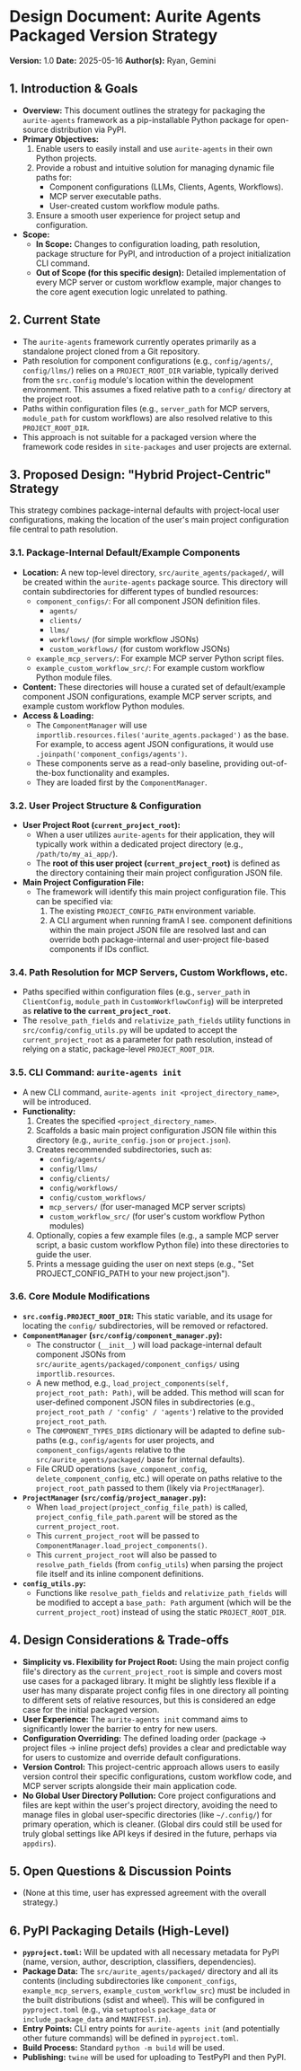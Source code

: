 # Design Document: Aurite Agents Packaged Version Strategy

**Version:** 1.0
**Date:** 2025-05-16
**Author(s):** Ryan, Gemini

## 1. Introduction & Goals

*   **Overview:** This document outlines the strategy for packaging the `aurite-agents` framework as a pip-installable Python package for open-source distribution via PyPI.
*   **Primary Objectives:**
    1.  Enable users to easily install and use `aurite-agents` in their own Python projects.
    2.  Provide a robust and intuitive solution for managing dynamic file paths for:
        *   Component configurations (LLMs, Clients, Agents, Workflows).
        *   MCP server executable paths.
        *   User-created custom workflow module paths.
    3.  Ensure a smooth user experience for project setup and configuration.
*   **Scope:**
    *   **In Scope:** Changes to configuration loading, path resolution, package structure for PyPI, and introduction of a project initialization CLI command.
    *   **Out of Scope (for this specific design):** Detailed implementation of every MCP server or custom workflow example, major changes to the core agent execution logic unrelated to pathing.

## 2. Current State

*   The `aurite-agents` framework currently operates primarily as a standalone project cloned from a Git repository.
*   Path resolution for component configurations (e.g., `config/agents/`, `config/llms/`) relies on a `PROJECT_ROOT_DIR` variable, typically derived from the `src.config` module's location within the development environment. This assumes a fixed relative path to a `config/` directory at the project root.
*   Paths within configuration files (e.g., `server_path` for MCP servers, `module_path` for custom workflows) are also resolved relative to this `PROJECT_ROOT_DIR`.
*   This approach is not suitable for a packaged version where the framework code resides in `site-packages` and user projects are external.

## 3. Proposed Design: "Hybrid Project-Centric" Strategy

This strategy combines package-internal defaults with project-local user configurations, making the location of the user's main project configuration file central to path resolution.

### 3.1. Package-Internal Default/Example Components

*   **Location:** A new top-level directory, `src/aurite_agents/packaged/`, will be created within the `aurite-agents` package source. This directory will contain subdirectories for different types of bundled resources:
    *   `component_configs/`: For all component JSON definition files.
        *   `agents/`
        *   `clients/`
        *   `llms/`
        *   `workflows/` (for simple workflow JSONs)
        *   `custom_workflows/` (for custom workflow JSONs)
    *   `example_mcp_servers/`: For example MCP server Python script files.
    *   `example_custom_workflow_src/`: For example custom workflow Python module files.
*   **Content:** These directories will house a curated set of default/example component JSON configurations, example MCP server scripts, and example custom workflow Python modules.
*   **Access & Loading:**
    *   The `ComponentManager` will use `importlib.resources.files('aurite_agents.packaged')` as the base. For example, to access agent JSON configurations, it would use `.joinpath('component_configs/agents')`.
    *   These components serve as a read-only baseline, providing out-of-the-box functionality and examples.
    *   They are loaded first by the `ComponentManager`.

### 3.2. User Project Structure & Configuration

*   **User Project Root (`current_project_root`):**
    *   When a user utilizes `aurite-agents` for their application, they will typically work within a dedicated project directory (e.g., `/path/to/my_ai_app/`).
    *   The **root of this user project (`current_project_root`)** is defined as the directory containing their main project configuration JSON file.
*   **Main Project Configuration File:**
    *   The framework will identify this main project configuration file. This can be specified via:
        1.  The existing `PROJECT_CONFIG_PATH` environment variable.
        2.  A CLI argument when running framA I see. component definitions within the main project JSON file are resolved last and can override both package-internal and user-project file-based components if IDs conflict.

### 3.4. Path Resolution for MCP Servers, Custom Workflows, etc.

*   Paths specified within configuration files (e.g., `server_path` in `ClientConfig`, `module_path` in `CustomWorkflowConfig`) will be interpreted as **relative to the `current_project_root`**.
*   The `resolve_path_fields` and `relativize_path_fields` utility functions in `src/config/config_utils.py` will be updated to accept the `current_project_root` as a parameter for path resolution, instead of relying on a static, package-level `PROJECT_ROOT_DIR`.

### 3.5. CLI Command: `aurite-agents init`

*   A new CLI command, `aurite-agents init <project_directory_name>`, will be introduced.
*   **Functionality:**
    1.  Creates the specified `<project_directory_name>`.
    2.  Scaffolds a basic main project configuration JSON file within this directory (e.g., `aurite_config.json` or `project.json`).
    3.  Creates recommended subdirectories, such as:
        *   `config/agents/`
        *   `config/llms/`
        *   `config/clients/`
        *   `config/workflows/`
        *   `config/custom_workflows/`
        *   `mcp_servers/` (for user-managed MCP server scripts)
        *   `custom_workflow_src/` (for user's custom workflow Python modules)
    4.  Optionally, copies a few example files (e.g., a sample MCP server script, a basic custom workflow Python file) into these directories to guide the user.
    5.  Prints a message guiding the user on next steps (e.g., "Set PROJECT_CONFIG_PATH to your new project.json").

### 3.6. Core Module Modifications

*   **`src.config.PROJECT_ROOT_DIR`:** This static variable, and its usage for locating the `config/` subdirectories, will be removed or refactored.
*   **`ComponentManager` (`src/config/component_manager.py`):**
    *   The constructor (`__init__`) will load package-internal default component JSONs from `src/aurite_agents/packaged/component_configs/` using `importlib.resources`.
    *   A new method, e.g., `load_project_components(self, project_root_path: Path)`, will be added. This method will scan for user-defined component JSON files in subdirectories (e.g., `project_root_path / 'config' / 'agents'`) relative to the provided `project_root_path`.
    *   The `COMPONENT_TYPES_DIRS` dictionary will be adapted to define sub-paths (e.g., `config/agents` for user projects, and `component_configs/agents` relative to the `src/aurite_agents/packaged/` base for internal defaults).
    *   File CRUD operations (`save_component_config`, `delete_component_config`, etc.) will operate on paths relative to the `project_root_path` passed to them (likely via `ProjectManager`).
*   **`ProjectManager` (`src/config/project_manager.py`):**
    *   When `load_project(project_config_file_path)` is called, `project_config_file_path.parent` will be stored as the `current_project_root`.
    *   This `current_project_root` will be passed to `ComponentManager.load_project_components()`.
    *   This `current_project_root` will also be passed to `resolve_path_fields` (from `config_utils`) when parsing the project file itself and its inline component definitions.
*   **`config_utils.py`:**
    *   Functions like `resolve_path_fields` and `relativize_path_fields` will be modified to accept a `base_path: Path` argument (which will be the `current_project_root`) instead of using the static `PROJECT_ROOT_DIR`.

## 4. Design Considerations & Trade-offs

*   **Simplicity vs. Flexibility for Project Root:** Using the main project config file's directory as the `current_project_root` is simple and covers most use cases for a packaged library. It might be slightly less flexible if a user has many disparate project config files in one directory all pointing to different sets of relative resources, but this is considered an edge case for the initial packaged version.
*   **User Experience:** The `aurite-agents init` command aims to significantly lower the barrier to entry for new users.
*   **Configuration Overriding:** The defined loading order (package -> project files -> inline project defs) provides a clear and predictable way for users to customize and override default configurations.
*   **Version Control:** This project-centric approach allows users to easily version control their specific configurations, custom workflow code, and MCP server scripts alongside their main application code.
*   **No Global User Directory Pollution:** Core project configurations and files are kept within the user's project directory, avoiding the need to manage files in global user-specific directories (like `~/.config/`) for primary operation, which is cleaner. (Global dirs could still be used for truly global settings like API keys if desired in the future, perhaps via `appdirs`).

## 5. Open Questions & Discussion Points

*   (None at this time, user has expressed agreement with the overall strategy.)

## 6. PyPI Packaging Details (High-Level)

*   **`pyproject.toml`:** Will be updated with all necessary metadata for PyPI (name, version, author, description, classifiers, dependencies).
*   **Package Data:** The `src/aurite_agents/packaged/` directory and all its contents (including subdirectories like `component_configs`, `example_mcp_servers`, `example_custom_workflow_src`) must be included in the built distributions (sdist and wheel). This will be configured in `pyproject.toml` (e.g., via `setuptools` `package_data` or `include_package_data` and `MANIFEST.in`).
*   **Entry Points:** CLI entry points for `aurite-agents init` (and potentially other future commands) will be defined in `pyproject.toml`.
*   **Build Process:** Standard `python -m build` will be used.
*   **Publishing:** `twine` will be used for uploading to TestPyPI and then PyPI.

